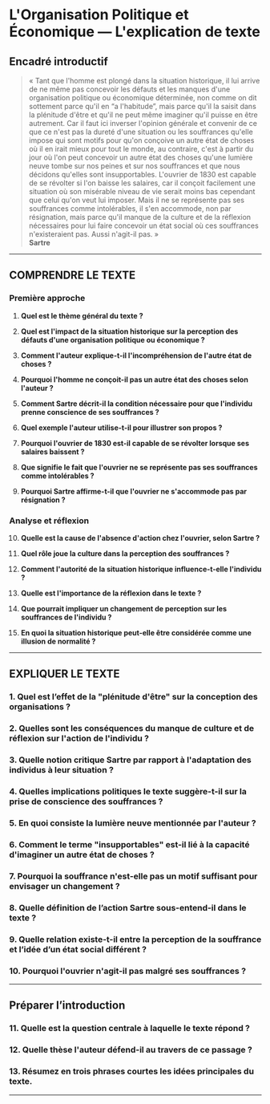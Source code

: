 # L'Organisation Politique et Économique — L'explication de texte

## Encadré introductif
> « Tant que l'homme est plongé dans la situation historique, il lui arrive de ne même pas concevoir les défauts et les manques d'une organisation politique ou économique déterminée, non comme on dit sottement parce qu'il en “a l'habitude”, mais parce qu'il la saisit dans la plénitude d'être et qu'il ne peut même imaginer qu'il puisse en être autrement. Car il faut ici inverser l'opinion générale et convenir de ce que ce n'est pas la dureté d'une situation ou les souffrances qu'elle impose qui sont motifs pour qu'on conçoive un autre état de choses où il en irait mieux pour tout le monde, au contraire, c'est à partir du jour où l'on peut concevoir un autre état des choses qu'une lumière neuve tombe sur nos peines et sur nos souffrances et que nous décidons qu'elles sont insupportables. L'ouvrier de 1830 est capable de se révolter si l'on baisse les salaires, car il conçoit facilement une situation où son misérable niveau de vie serait moins bas cependant que celui qu'on veut lui imposer. Mais il ne se représente pas ses souffrances comme intolérables, il s'en accommode, non par résignation, mais parce qu'il manque de la culture et de la réflexion nécessaires pour lui faire concevoir un état social où ces souffrances n'existeraient pas. Aussi n'agit-il pas. »  
> **Sartre**

---

## COMPRENDRE LE TEXTE

### Première approche

1. **Quel est le thème général du texte ?**

2. **Quel est l'impact de la situation historique sur la perception des défauts d'une organisation politique ou économique ?**

3. **Comment l'auteur explique-t-il l'incompréhension de l'autre état de choses ?**

4. **Pourquoi l'homme ne conçoit-il pas un autre état des choses selon l'auteur ?**

5. **Comment Sartre décrit-il la condition nécessaire pour que l'individu prenne conscience de ses souffrances ?**

6. **Quel exemple l'auteur utilise-t-il pour illustrer son propos ?**

7. **Pourquoi l'ouvrier de 1830 est-il capable de se révolter lorsque ses salaires baissent ?**

8. **Que signifie le fait que l'ouvrier ne se représente pas ses souffrances comme intolérables ?**

9. **Pourquoi Sartre affirme-t-il que l'ouvrier ne s'accommode pas par résignation ?**

### Analyse et réflexion

10. **Quelle est la cause de l'absence d'action chez l'ouvrier, selon Sartre ?**

11. **Quel rôle joue la culture dans la perception des souffrances ?**

12. **Comment l'autorité de la situation historique influence-t-elle l'individu ?**

13. **Quelle est l'importance de la réflexion dans le texte ?**

14. **Que pourrait impliquer un changement de perception sur les souffrances de l'individu ?**

15. **En quoi la situation historique peut-elle être considérée comme une illusion de normalité ?**

---

## EXPLIQUER LE TEXTE

### 1. Quel est l’effet de la "plénitude d'être" sur la conception des organisations ?  

### 2. Quelles sont les conséquences du manque de culture et de réflexion sur l'action de l'individu ?

### 3. Quelle notion critique Sartre par rapport à l'adaptation des individus à leur situation ?

### 4. Quelles implications politiques le texte suggère-t-il sur la prise de conscience des souffrances ?

### 5. En quoi consiste la lumière neuve mentionnée par l'auteur ?

### 6. Comment le terme "insupportables" est-il lié à la capacité d'imaginer un autre état de choses ?

### 7. Pourquoi la souffrance n'est-elle pas un motif suffisant pour envisager un changement ?

### 8. Quelle définition de l’action Sartre sous-entend-il dans le texte ?

### 9. Quelle relation existe-t-il entre la perception de la souffrance et l’idée d’un état social différent ?

### 10. Pourquoi l'ouvrier n'agit-il pas malgré ses souffrances ?

---

## Préparer l’introduction

### 11. Quelle est la question centrale à laquelle le texte répond ?  

### 12. Quelle thèse l'auteur défend-il au travers de ce passage ?  

### 13. Résumez en trois phrases courtes les idées principales du texte.

---